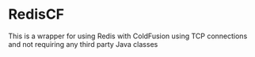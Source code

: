 # RedisCF
This is a wrapper for using Redis with ColdFusion using TCP connections and not requiring any third party Java classes
